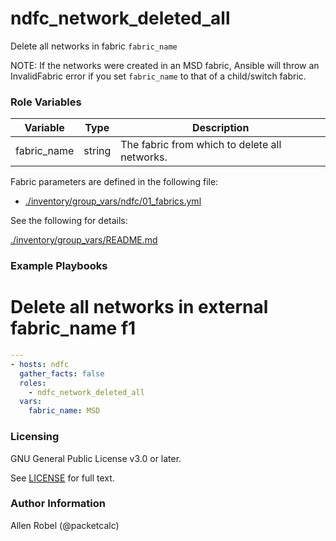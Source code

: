 # ndfc_network_deleted_all

Delete all networks in fabric ``fabric_name``

NOTE: If the networks were created in an MSD fabric, Ansible will throw an InvalidFabric error if you set ``fabric_name`` to that of a child/switch fabric.

### Role Variables

Variable        | Type   | Description
----------------|--------|----------------------------------------
fabric_name     | string | The fabric from which to delete all networks.

Fabric parameters are defined in the following file:

- [./inventory/group_vars/ndfc/01_fabrics.yml](/inventory/group_vars/ndfc/01_fabrics.yml)

See the following for details:

[./inventory/group_vars/README.md](/inventory/group_vars/README.md)

### Example Playbooks

# Delete all networks in external fabric_name f1

```yaml
---
- hosts: ndfc
  gather_facts: false
  roles:
    - ndfc_network_deleted_all
  vars:
    fabric_name: MSD
```

### Licensing

GNU General Public License v3.0 or later.

See [LICENSE](https://www.gnu.org/licenses/gpl-3.0.txt) for full text.

### Author Information

Allen Robel (@packetcalc)
